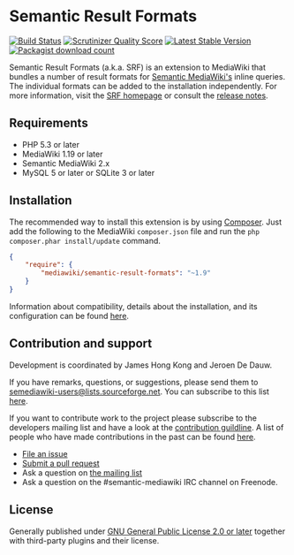 # Semantic Result Formats

[![Build Status](https://secure.travis-ci.org/SemanticMediaWiki/SemanticResultFormats.svg?branch=master)](http://travis-ci.org/SemanticMediaWiki/SemanticResultFormats)
[![Scrutinizer Quality Score](https://scrutinizer-ci.com/g/SemanticMediaWiki/SemanticResultFormats/badges/quality-score.png?s=a2f091e91cb9c8aa297e028f2f30d99153446796)](https://scrutinizer-ci.com/g/SemanticMediaWiki/SemanticResultFormats/)
[![Latest Stable Version](https://poser.pugx.org/mediawiki/semantic-result-formats/version.png)](https://packagist.org/packages/mediawiki/semantic-result-formats)
[![Packagist download count](https://poser.pugx.org/mediawiki/semantic-result-formats/d/total.png)](https://packagist.org/packages/mediawiki/semantic-result-formats)

Semantic Result Formats (a.k.a. SRF) is an extension to MediaWiki that bundles a number of result
formats for [Semantic MediaWiki's][smw] inline queries. The individual formats can be added to the
installation independently. For more information, visit the [SRF homepage][srf] or consult the
[release notes](RELEASE-NOTES.md).

## Requirements

- PHP 5.3 or later
- MediaWiki 1.19 or later
- Semantic MediaWiki 2.x
- MySQL 5 or later or SQLite 3 or later

## Installation

The recommended way to install this extension is by using [Composer][composer]. Just add the
following to the MediaWiki `composer.json` file and run the ``php composer.phar install/update`` command.

```json
{
	"require": {
		"mediawiki/semantic-result-formats": "~1.9"
	}
}
```
Information about compatibility, details about the installation, and its configuration can be found [here](INSTALL.md).

## Contribution and support

Development is coordinated by James Hong Kong and Jeroen De Dauw.

If you have remarks, questions, or suggestions, please send them to semediawiki-users@lists.sourceforge.net.
You can subscribe to this list [here](http://sourceforge.net/mailarchive/forum.php?forum_name=semediawiki-user).

If you want to contribute work to the project please subscribe to the
developers mailing list and have a look at the [contribution guildline](/CONTRIBUTING.md).
A list of people who have made contributions in the past can be found [here][contributors].

* [File an issue](https://github.com/SemanticMediaWiki/SemanticResultFormats/issues)
* [Submit a pull request](https://github.com/SemanticMediaWiki/SemanticResultFormats/pulls)
* Ask a question on [the mailing list](https://semantic-mediawiki.org/wiki/Mailing_list)
* Ask a question on the #semantic-mediawiki IRC channel on Freenode.

## License

Generally published under [GNU General Public License 2.0 or later][licence] together with
third-party plugins and their license.

[smw]: https://github.com/SemanticMediaWiki/SemanticMediaWiki
[srf]: https://www.semantic-mediawiki.org/wiki/Semantic_Result_Formats
[composer]: https://getcomposer.org/
[contributors]: https://github.com/SemanticMediaWiki/SemanticResultFormats/graphs/contributors
[licence]: https://www.gnu.org/copyleft/gpl.html

